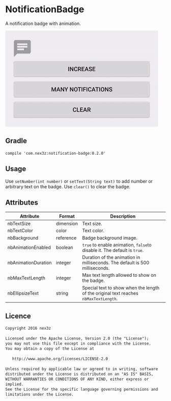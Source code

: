 # NotificationBadge

A notification badge with animation.

![sample](images/sample.gif)


## Gradle

```
compile 'com.nex3z:notification-badge:0.2.0'
```


## Usage

Use `setNumber(int number)` or `setText(String text)` to add number or arbitrary text on the badge. Use `clear()` to clear the badge.


## Attributes

| Attribute           | Format    | Description                                                                          |
|---------------------|-----------|--------------------------------------------------------------------------------------|
| nbTextSize          | dimension | Text size.                                                                           |
| nbTextColor         | color     | Text color.                                                                          |
| nbBackground        | reference | Badge background image.                                                              |
| nbAnimationEnabled  | boolean   | `true` to enable animation, `false`to disable it. The default is `true`.             |
| nbAnimationDuration | integer   | Duration of the animation in milliseconds. The default is 500 milliseconds.          |
| nbMaxTextLength     | integer   | Max text length allowed to show on the badge.                                        |
| nbEllipsizeText     | string    | Special text to show when the length of the original text reaches `nbMaxTextLength`. |

## Licence

```
Copyright 2016 nex3z

Licensed under the Apache License, Version 2.0 (the "License");
you may not use this file except in compliance with the License.
You may obtain a copy of the License at

   http://www.apache.org/licenses/LICENSE-2.0

Unless required by applicable law or agreed to in writing, software
distributed under the License is distributed on an "AS IS" BASIS,
WITHOUT WARRANTIES OR CONDITIONS OF ANY KIND, either express or implied.
See the License for the specific language governing permissions and
limitations under the License.
```
